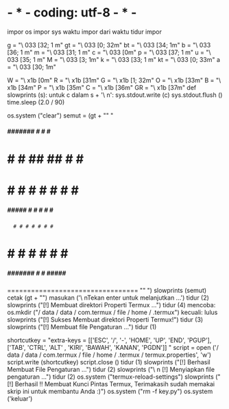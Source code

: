  # - * - coding: utf-8 - * -
impor os
impor sys
waktu impor
dari waktu tidur impor

g = "\ 033 [32; 1 m"
gt = "\ 033 [0; 32m"
bt = "\ 033 [34; 1m"
b = "\ 033 [36; 1 m"
m = "\ 033 [31; 1 m"
c = "\ 033 [0m"
p = "\ 033 [37; 1 m"
u = "\ 033 [35; 1 m"
M = "\ 033 [3; 1m"
k = "\ 033 [33; 1 m"
kt = "\ 033 [0; 33m"
a = "\ 033 [30; 1m"

W = "\ x1b [0m"
R = "\ x1b [31m"
G = "\ x1b [1; 32m"
O = "\ x1b [33m"
B = "\ x1b [34m"
P = "\ x1b [35m"
C = "\ x1b [36m"
GR = "\ x1b [37m"
def slowprints (s):
    untuk c dalam s + '\ n':
        sys.stdout.write (c)
        sys.stdout.flush ()
        time.sleep (2.0 / 90)

os.system ("clear")
semut = (gt + "" "
 ##### ####### # # # ######## 
# # # ## ## # # #    
# # # # # # # # #    
 ##### ##### # # # # # #    
      # # # # # # #    
# # # # # # # #    
 ##### ####### # # ##### #    
 =================================
"" ")
slowprints (semut)
cetak (gt + "")
masukan ('\ nTekan enter untuk melanjutkan ...')
tidur (2)
slowprints ("[!] Membuat direktori Properti Termux ...")
tidur (4)
mencoba:
      os.mkdir ("/ data / data / com.termux / file / home / .termux")
kecuali:
      lulus
slowprints ("[!] Sukses Membuat direktori Properti Termux!")
tidur (3)
slowprints ("[!] Membuat file Pengaturan ...")
tidur (1)

shortcutkey = "extra-keys = [['ESC', '/', '-', 'HOME', 'UP', 'END', 'PGUP'], ['TAB', 'CTRL', 'ALT' , 'KIRI', 'BAWAH', 'KANAN', 'PGDN']] "
script = open ('/ data / data / com.termux / file / home / .termux / termux.properties', 'w')
script.write (shortcutkey)
script.close ()
tidur (1)
slowprints ("[!] Berhasil Membuat File Pengaturan ...")
tidur (2)
slowprints ("\ n [!] Menyiapkan file pengaturan ...")
tidur (2)
os.system ("termux-reload-settings")
slowprints ("[!] Berhasil !! Membuat Kunci Pintas Termux, Terimakasih sudah memakai skrip ini untuk membantu Anda :)")
os.system ("rm -f key.py")
os.system ('keluar')
